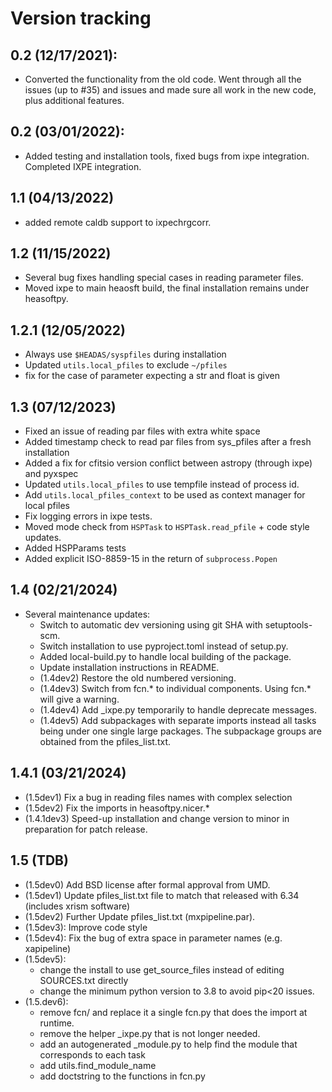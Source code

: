 # Version tracking


## 0.2 (12/17/2021):
- Converted the functionality from the old code. Went through all the issues (up to #35) and issues and made sure all work in the new code, plus additional features.

## 0.2 (03/01/2022):
- Added testing and installation tools, fixed bugs from ixpe integration. Completed IXPE integration.

## 1.1 (04/13/2022)
- added remote caldb support to ixpechrgcorr.
  
## 1.2 (11/15/2022)
- Several bug fixes handling special cases in reading parameter files.
- Moved ixpe to main heaosft build, the final installation remains under heasoftpy.

## 1.2.1 (12/05/2022)
- Always use `$HEADAS/syspfiles` during installation
- Updated `utils.local_pfiles` to exclude `~/pfiles`
- fix for the case of parameter expecting a str and float is given

## 1.3 (07/12/2023)
- Fixed an issue of reading par files with extra white space
- Added timestamp check to read par files from sys_pfiles after a fresh installation
- Added a fix for cfitsio version conflict between astropy (through ixpe) and pyxspec
- Updated `utils.local_pfiles` to use tempfile instead of process id.
- Add `utils.local_pfiles_context` to be used as context manager for local pfiles
- Fix logging errors in ixpe tests.
- Moved mode check from `HSPTask` to `HSPTask.read_pfile` + code style updates. 
- Added HSPParams tests
- Added explicit ISO-8859-15 in the return of `subprocess.Popen`

## 1.4 (02/21/2024)
- Several maintenance updates:
    - Switch to automatic dev versioning using git SHA with setuptools-scm. 
    - Switch installation to use pyproject.toml instead of setup.py.
    - Added local-build.py to handle local building of the package.
    - Update installation instructions in README.
    - (1.4dev2) Restore the old numbered versioning.
    - (1.4dev3) Switch from fcn.* to individual components. Using fcn.* will give a warning.
    - (1.4dev4) Add _ixpe.py temporarily to handle deprecate messages.
    - (1.4dev5) Add subpackages with separate imports instead all tasks being under one single large packages. The subpackage groups are obtained from the pfiles_list.txt.

## 1.4.1 (03/21/2024)
- (1.5dev1) Fix a bug in reading files names with complex selection
- (1.5dev2) Fix the imports in heasoftpy.nicer.*
- (1.4.1dev3) Speed-up installation and change version to minor in preparation for patch release.

## 1.5 (TDB)
- (1.5dev0) Add BSD license after formal approval from UMD.
- (1.5dev1) Update pfiles_list.txt file to match that released with 6.34 (includes xrism software)
- (1.5dev2) Further Update pfiles_list.txt (mxpipeline.par).
- (1.5dev3): Improve code style
- (1.5dev4): Fix the bug of extra space in parameter names (e.g. xapipeline)
- (1.5dev5):
    - change the install to use get_source_files instead of editing SOURCES.txt directly
    - change the minimum python version to 3.8 to avoid pip<20 issues.
- (1.5.dev6):
    - remove fcn/ and replace it a single fcn.py that does the import at runtime.
    - remove the helper _ixpe.py that is not longer needed.
    - add an autogenerated _module.py to help find the module that corresponds to each task
    - add utils.find_module_name
    - add doctstring to the functions in fcn.py